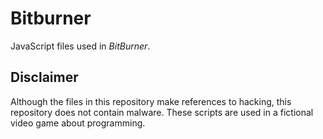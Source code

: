 # Bitburner
JavaScript files used in *BitBurner*.
## Disclaimer
Although the files in this repository make references to hacking, this repository does not contain malware. These scripts are used in a fictional video game about programming.
